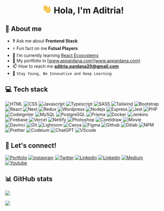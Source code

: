 <h1 align="center" >
    <img src="https://raw.githubusercontent.com/ABSphreak/ABSphreak/master/gifs/Hi.gif" height="30" style='!important; object-fit:contain'> 
    Hola, I'm Aditria!
</h1>

<!--
**pardana/pardana** is a ✨ _special_ ✨ repository because its `README.md` (this file) appears on your GitHub profile.

Here are some ideas to get you started:
- 🔭 I’m currently working on ...
- 🌱 I’m currently learning ...
- 👯 I’m looking to collaborate on ...
- 🤔 I’m looking for help with ...
- 💬 Ask me about ...
- 📫 How to reach me: ...
- 😄 Pronouns: ...
- ⚡ Fun fact: ...
-->

## 🙂 About me
- ❓ Ask me about **Frontend Stack**
- ⚡ Fun fact on me **Futsal Players**
- 🌱 I’m currently learning [React Ecosystems](https://roadmap.sh/react)
- 📃 My portfolio in [www.appardana.com](www.appardana.com)
- 📫 How to reach me **aditria.pardana20@gmail.com**
- 💬 `Stay Young, Be Innovative and Keep Learning`

## 💻 Tech stack
<p>
    <img alt="HTML" src="https://img.shields.io/badge/HTML-E34F26?style=flat-squarefor-the-badge&logo=html5&logoColor=white"/> 
    <img alt="CSS" src="https://img.shields.io/badge/CSS-1572B6?style=flat-squarefor-the-badge&logo=css3&logoColor=white"/>
    <img alt="Javascript" src="https://img.shields.io/badge/Javascript-F7B93E?style=flat-square&for-the-badge&logo=javascript&logoColor=black"/>
    <img alt="Typescript" src="https://img.shields.io/badge/Typescript-00000F?style=flat-square&for-the-badge&logo=typescript&logoColor=F7DF1"/>
    <img alt="SASS" src="https://img.shields.io/badge/Sass-CC6699?style=flat-squarefor-the-badge&logo=sass&logoColor=white"/>
    <img alt="Tailwind" src="https://img.shields.io/badge/Tailwind-38B2AC?style=flat-squarefor-the-badge&logo=tailwind-css&logoColor=white"/>
    <img alt="Bootstrap" src="https://img.shields.io/badge/Bootstrap-563D7C?style=flat-square&logo=bootstrap&logoColor=white"/>
    <img alt="React" src="https://img.shields.io/badge/React JS-1572B6?style=flat-squarefor-the-badge&logo=react&logoColor=61DAFB"/>
    <img alt="Next" src="https://img.shields.io/badge/Next JS-00000F?style=flat-squarefor-the-badge&logo=next.js&logoColor=61DAFB"/>
    <img alt="Redux" src="https://img.shields.io/badge/Redux-CC6699?style=flat-squarefor-the-badge&logo=redux&logoColor=61DAFB"/>
    <img alt="Wordpress" src="https://img.shields.io/badge/Wordpress-1572B6?style=flat-squarefor-the-badge&logo=wordpress&logoColor=61DAFB"/>
    <img alt="Nodejs" src="https://img.shields.io/badge/Node JS-43853D?style=flat-square&logo=node.js&logoColor=white"/>
    <img alt="Express" src="https://img.shields.io/badge/Express JS-00000F?style=flat-square&logo=express&logoColor=white"/>
    <img alt="Jest" src="https://img.shields.io/badge/Jest-1572B6?style=flat-square&logo=jest&logoColor=white"/>
    <img alt="PHP" src="https://img.shields.io/badge/PHP-777BB4?style=flat-square&for-the-badge&logo=php&logoColor=white"/>
    <img alt="Codeigniter" src="https://img.shields.io/badge/Codeigniter-F05032?style=flat-square&for-the-badge&logo=codeigniter&logoColor=white"/>
    <img alt="MySQL" src="https://img.shields.io/badge/MySQL-777BB4?style=flat-square&logo=mysql&logoColor=white"/>
    <img alt="PostgreSQL" src="https://img.shields.io/badge/PostgreSQL-38B2AC?style=flat-square&logo=postgresql&logoColor=white"/>
    <img alt="Prisma" src="https://img.shields.io/badge/Prisma-00000F?style=flat-square&logo=prisma&logoColor=white"/>
    <img alt="Docker" src="https://img.shields.io/badge/Docker-1572B6?style=flat-square&logo=docker&logoColor=white"/>
    <img alt="Jenkins" src="https://img.shields.io/badge/Jenkins-E34F26?style=flat-square&for-the-badge&logo=jenkins&logoColor=white"/>
    <img alt="Firebase" src="https://img.shields.io/badge/Firebase-F7B93E?style=flat-square&logo=firebase&logoColor=black"/>
    <img alt="Vercel" src="https://img.shields.io/badge/Vercel-00000F?style=flat-square&logo=vercel&logoColor=white"/>
    <img alt="Netlify" src="https://img.shields.io/badge/Netlify-00C7B7?style=flat-square&logo=netlify&logoColor=white"/>
    <img alt="Photoshop" src="https://img.shields.io/badge/Photoshop-1572B6?style=flat-square&logo=photoshop&logoColor=white"/>
    <img alt="Coreldraw" src="https://img.shields.io/badge/Coreldraw-43853D?style=flat-square&logo=coreldraw&logoColor=white"/>
    <img alt="iMovie" src="https://img.shields.io/badge/iMovie-777BB4?style=flat-square&logo=imovie&logoColor=white"/>
    <img alt="Davinci" src="https://img.shields.io/badge/Davinci-38B2AC?style=flat-square&logo=davinci&logoColor=white"/>
    <img alt="Git" src="https://img.shields.io/badge/Git-F05032?style=flat-square&logo=git&logoColor=white" />
    <img alt="Lighroom" src="https://img.shields.io/badge/Lightroom-1572B6?style=flat-square&logo=lightroom&logoColor=white"/>
    <img alt="Canva" src="https://img.shields.io/badge/Canva-CC6699?style=flat-square&logo=canva&logoColor=white"/>
    <img alt="Figma" src="https://img.shields.io/badge/Figma-F7B93E?style=flat-square&logo=figma&logoColor=white"/>    
    <img alt="Github" src="https://img.shields.io/badge/GitHub-2088FF?style=flat-square&logo=github&logoColor=white" />
    <img alt="Gitlab" src="https://img.shields.io/badge/GitLab-F05032?style=flat-square&logo=gitlab&logoColor=white" />
    <img alt="NPM" src="https://img.shields.io/badge/NPM-CB3837?style=flat-square&logo=npm&logoColor=white" />
    <img alt="Prettier" src="https://img.shields.io/badge/Prettier-F7B93E?style=flat-square&logo=prettier&logoColor=black" />
    <img alt="Codeium" src="https://img.shields.io/badge/Codeium-38B2AC?style=flat-square&logo=codeium&logoColor=white" />
    <img alt="ChatGPT" src="https://img.shields.io/badge/ChatGPT-00000F?style=flat-square&logo=openai&logoColor=white" />
    <img alt="VScode" src="https://img.shields.io/badge/VScode-1572B6?style=flat-squarefor-the-badge&logo=visual%20studio%20code&logoColor=white"/>
</p>

## 📱 Let's connect!
<p align="left">
    <a href="https://www.appardana.com" target="_blank"><img alt="Portfolio" src="https://img.shields.io/badge/Portfolio-F7B93E?style=flat-squarefor-the-badge&logo=appveyor&logoColor=white"/></a>
    <a href="https://www.instagram.com/appardana" target="_blank"><img alt="instagram" src="https://img.shields.io/badge/Instagram-CC6699?style=flat-squarefor-the-badge&logo=instagram&logoColor=white"/></a>
    <a href="https://www.twitter.com/appardana" target="_blank"><img alt="Twitter" src="https://img.shields.io/badge/Twitter-1572B6?style=flat-squarefor-the-badge&logo=twitter&logoColor=white"/></a>
    <a href="https://www.linkedin.com/in/aditria-pardana-b846a9121" target="_blank"><img alt="Linkedin" src="https://img.shields.io/badge/Linkedin-777BB4?style=flat-squarefor-the-badge&logo=linkedin&logoColor=white"/></a>
    <a href="https://dev.to/appardana" target="_blank"><img alt="Linkedin" src="https://img.shields.io/badge/Dev.to-00000F?style=flat-squarefor-the-badge&logo=dev.to&logoColor=white"/></a>
    <a href="https://medium.com/@appardana" target="_blank"><img alt="Medium" src="https://img.shields.io/badge/Medium-43853D?style=flat-squarefor-the-badge&logo=medium&logoColor=white"/></a>
    <a href="https://www.youtube.com/@iapptechid" target="_blank"><img alt="Youtube" src="https://img.shields.io/badge/Youtube-CB3837?style=flat-squarefor-the-badge&logo=youtube&logoColor=white"/></a>
</p>

## 📊 GitHub stats
![](https://komarev.com/ghpvc/?username=appardana&color=447ff7&label=Visitor+count)           
<p>
    <!--<img src="https://github-readme-stats.vercel.app/api/top-langs/?username=pardana&layout=compact" height=180/>-->
    <img src="https://github-readme-stats.vercel.app/api/?username=pardana&show_icons=true&title_color=fff&icon_color=79ff97&text_color=9f9f9f&bg_color=151515"/>
</p>
